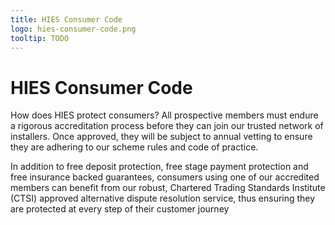 ```yaml
---
title: HIES Consumer Code
logo: hies-consumer-code.png
tooltip: TODO
---
```


# HIES Consumer Code

How does HIES protect consumers?
All prospective members must endure a rigorous accreditation process before they can join our trusted network of installers. Once approved, they will be subject to annual vetting to ensure they are adhering to our scheme rules and code of practice.

In addition to free deposit protection, free stage payment protection and free insurance backed guarantees, consumers using one of our accredited members can benefit from our robust, Chartered Trading Standards Institute (CTSI) approved alternative dispute resolution service, thus ensuring they are protected at every step of their customer journey
